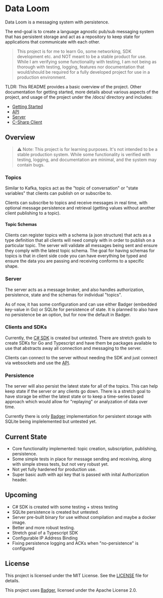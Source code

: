 # Data Loom

Data Loom is a messaging system with persistence. 

The end-goal is to create a language agnostic pub/sub messaging system that has persistent storage and act as a repository to keep state for applications that communicate with each other.

> This project is for me to learn Go, some networking, SDK development etc. and NOT meant to be a stable product for use. While I am verifying some functionality with testing, I am not being as thorough with testing, logging, features nor documentation that would/should be required for a fully developed project for use in a production environment.

TLDR: This README provides a basic overview of the project. Other documentation for getting started, more details about various aspects of the project, and usage of the project under the /docs/ directory and includes:
- [Getting Started](/docs/getting-started.md)
- [API](/docs/api.md)
- [Server](/docs/server.md)
- [C-Sharp Client](/docs/csharp-client.md)

## Overview

> ⚠️ Note: This project is for learning purposes. It's not intended to be a stable production system. While some functionality is verified with testing, logging, and documentation are minimal, and the system may contain bugs.

### Topics
Similar to Kafka, topics act as the "topic of conversation" or "state variables" that clients can publish on or subscribe to.

Clients can subscribe to topics and receive messages in real time, with optional message persistence and retrieval (getting values without another client publishing to a topic).

#### Topic Schemas
Clients can register topics with a schema (a json structure) that acts as a type definition that all clients will need comply with in order to publish on a particular topic. The server will validate all messages being sent and ensure they comply with the latest topic schema. The goal for having schemas for topics is that in client side code you can have everything be typed and ensure the data you are passing and receiving conforms to a specific shape.

### Server
The server acts as a message broker, and also handles authorization, persistence, state and the schemas for individual "topics". 

As of now, it has some configuration and can use either Badger (embedded key-value in Go) or SQLite for persistence of state. It is planned to also have no persistence be an option, but for now the default in Badger.

### Clients and SDKs
Currently, the [C# SDK](/docs/csharp-client.md) is created but untested. There are stretch goals to create SDKs for Go and Typescript and have them be packages available to use that abstracts away all connection and messaging to the server.

Clients can connect to the server without needing the SDK and just connect via websockets and use the [API](/docs/api.md).

### Persistence
The server will also persist the latest state for all of the topics. This can help keep state if the server or any clients go down. There is a stretch goal to have storage be either the latest state or to keep a time-series based approach which would allow for "replaying" or analyzation of data over time.

Currently there is only [Badger](https://github.com/hypermodeinc/badger?tab=readme-ov-file#badgerdb) implementation for persistent storage with SQLite being implelemented but untested yet.

## Current State
- Core functionality implemented: topic creation, subscription, publishing, persistence.
- Some simple tests in place for message sending and receiving, along with simple stress tests, but not very robust yet.
- Not yet fully hardened for production use.
- Super basic auth with api key that is passed with inital Authorization header.

## Upcoming
- C# SDK is created with some testing + stress testing
- SQLite persistence is created but untested.
- Server pre-built binary for use without compilation and maybe a docker image.
- Better and more robust testing.
- Stretch goal of a Typescript SDK
- Configurable IP Address Binding
- Fixing persistence logging and ACKs when "no-persistence" is configured

## License
This project is licensed under the MIT License. See the [LICENSE](LICENSE) file for details.

This project uses [Badger](https://github.com/hypermodeinc/badger?tab=readme-ov-file#badgerdb), licensed under the Apache License 2.0.
